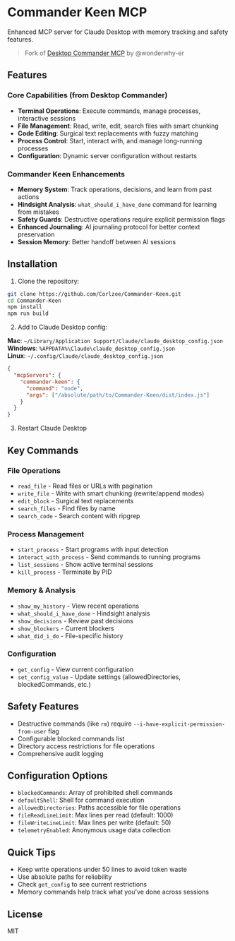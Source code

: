# Commander Keen MCP

Enhanced MCP server for Claude Desktop with memory tracking and safety features.

> Fork of [Desktop Commander MCP](https://github.com/wonderwhy-er/DesktopCommanderMCP) by @wonderwhy-er

## Features

### Core Capabilities (from Desktop Commander)
- **Terminal Operations**: Execute commands, manage processes, interactive sessions
- **File Management**: Read, write, edit, search files with smart chunking
- **Code Editing**: Surgical text replacements with fuzzy matching
- **Process Control**: Start, interact with, and manage long-running processes
- **Configuration**: Dynamic server configuration without restarts

### Commander Keen Enhancements
- **Memory System**: Track operations, decisions, and learn from past actions
- **Hindsight Analysis**: `what_should_i_have_done` command for learning from mistakes
- **Safety Guards**: Destructive operations require explicit permission flags
- **Enhanced Journaling**: AI journaling protocol for better context preservation
- **Session Memory**: Better handoff between AI sessions

## Installation

1. Clone the repository:
```bash
git clone https://github.com/Corlzee/Commander-Keen.git
cd Commander-Keen
npm install
npm run build
```

2. Add to Claude Desktop config:

**Mac**: `~/Library/Application Support/Claude/claude_desktop_config.json`  
**Windows**: `%APPDATA%\Claude\claude_desktop_config.json`  
**Linux**: `~/.config/Claude/claude_desktop_config.json`

```json
{
  "mcpServers": {
    "commander-keen": {
      "command": "node",
      "args": ["/absolute/path/to/Commander-Keen/dist/index.js"]
    }
  }
}
```

3. Restart Claude Desktop

## Key Commands

### File Operations
- `read_file` - Read files or URLs with pagination
- `write_file` - Write with smart chunking (rewrite/append modes)
- `edit_block` - Surgical text replacements
- `search_files` - Find files by name
- `search_code` - Search content with ripgrep

### Process Management
- `start_process` - Start programs with input detection
- `interact_with_process` - Send commands to running programs
- `list_sessions` - Show active terminal sessions
- `kill_process` - Terminate by PID

### Memory & Analysis
- `show_my_history` - View recent operations
- `what_should_i_have_done` - Hindsight analysis
- `show_decisions` - Review past decisions
- `show_blockers` - Current blockers
- `what_did_i_do` - File-specific history

### Configuration
- `get_config` - View current configuration
- `set_config_value` - Update settings (allowedDirectories, blockedCommands, etc.)

## Safety Features

- Destructive commands (like `rm`) require `--i-have-explicit-permission-from-user` flag
- Configurable blocked commands list
- Directory access restrictions for file operations
- Comprehensive audit logging

## Configuration Options

- `blockedCommands`: Array of prohibited shell commands
- `defaultShell`: Shell for command execution
- `allowedDirectories`: Paths accessible for file operations
- `fileReadLineLimit`: Max lines per read (default: 1000)
- `fileWriteLineLimit`: Max lines per write (default: 50)
- `telemetryEnabled`: Anonymous usage data collection

## Quick Tips

- Keep write operations under 50 lines to avoid token waste
- Use absolute paths for reliability
- Check `get_config` to see current restrictions
- Memory commands help track what you've done across sessions

## License

MIT